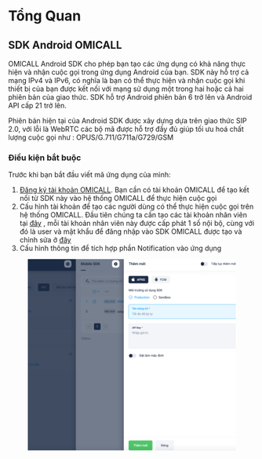 # Tổng Quan

## SDK Android OMICALL <a href="#plivo-android-sdk" id="plivo-android-sdk"></a>

OMICALL Android SDK cho phép bạn tạo các ứng dụng có khả năng thực hiện và nhận cuộc gọi trong ứng dụng Android của bạn. SDK này hỗ trợ cả mạng IPv4 và IPv6, có nghĩa là bạn có thể thực hiện và nhận cuộc gọi khi thiết bị của bạn được kết nối với mạng sử dụng một trong hai hoặc cả hai phiên bản của giao thức. SDK hỗ trợ Android phiên bản 6 trở lên và Android API cấp 21 trở lên.

Phiên bản hiện tại của Android SDK được xây dựng dựa trên giao thức SIP 2.0, với lỗi là WebRTC các bộ mã được hỗ trợ đầy đủ giúp tối ưu hoá chất lượng cuộc gọi như : OPUS/G.711/G711a/G729/GSM

### Điều kiện bắt buộc <a href="#prerequisites" id="prerequisites"></a>

Trước khi bạn bắt đầu viết mã ứng dụng của mình:

1. [Đăng ký tài khoản OMICALL](https://sso.omicrm.io/). Bạn cần có tài khoản OMICALL để tạo kết nối từ SDK này vào hệ thống OMICALL để thực hiện cuộc gọi
2. Cấu hình tài khoản để tạo các người dùng có thể thực hiện cuộc gọi trên hệ thống OMICALL. Đầu tiên chúng ta cần tạo các tài khoản nhân viên tại [đây](https://docs.omicrm.io/nhan-vien/gioi-thieu) , mỗi tài khoản nhân viên này được cấp phát 1 số nội bộ, cùng với đó là user và mật khẩu để đăng nhập vào SDK OMICALL được tạo và chỉnh sửa ở [đây](https://docs.omicrm.io/cau-hinh-tong-dai/so-noi-bo)&#x20;
3. Cấu hình thông tin để tích hợp phần Notification vào ứng dụng&#x20;

<figure><img src="../../.gitbook/assets/image (2) (2).png" alt=""><figcaption></figcaption></figure>

